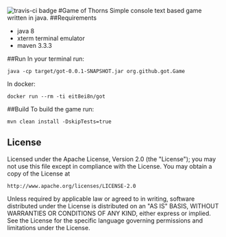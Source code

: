 ![travis-ci badge](https://travis-ci.org/marc-/got.svg)
#Game of Thorns
Simple console text based game written in java. 
##Requirements
* java 8
* xterm terminal emulator
* maven 3.3.3

##Run
In your terminal run:
```shell
java -cp target/got-0.0.1-SNAPSHOT.jar org.github.got.Game
```
In docker:
```shell
docker run --rm -ti eit8ei8n/got
```

##Build
To build the game run:
```shell
mvn clean install -DskipTests=true
```

## License
Licensed under the Apache License, Version 2.0 (the "License");
you may not use this file except in compliance with the License.
You may obtain a copy of the License at

    http://www.apache.org/licenses/LICENSE-2.0

Unless required by applicable law or agreed to in writing, software
distributed under the License is distributed on an "AS IS" BASIS,
WITHOUT WARRANTIES OR CONDITIONS OF ANY KIND, either express or implied.
See the License for the specific language governing permissions and
limitations under the License.

